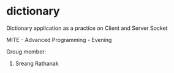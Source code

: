 # dictionary
Dictionary application as a practice on Client and Server Socket

MITE - Advanced Programming - Evening

Groug member:
1. Sreang Rathanak
